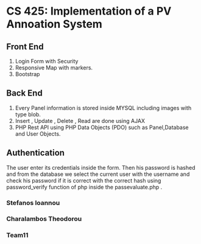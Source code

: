 # CS 425: Implementation of a PV Annoation System 

## Front End
1. Login Form with Security
2. Responsive Map with markers.
3. Bootstrap

## Back End
1. Every Panel information is stored inside MYSQL including images 
with type blob.
2. Insert , Update , Delete , Read are done using AJAX 
3. PHP Rest API using PHP Data Objects (PDO) such as Panel,Database and User Objects.

## Authentication
The user enter its credentials inside the form.
Then his password is hashed and from the database we select 
the current user with the username and check his password if it is
correct with the correct hash using password_verify function of php
inside the passevaluate.php .

### Stefanos Ioannou 
### Charalambos Theodorou
### Team11
